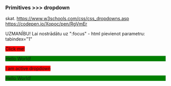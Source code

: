 ### Primitives >>> dropdown

skat. https://www.w3schools.com/css/css_dropdowns.asp
https://codepen.io/Xopoc/pen/RgVmEr

UZMANĪBU!
Lai nostrādātu uz ":focus" - html pievienot parametru: tabindex="1"

<html>
<div class="dropdown" tabindex="1">
    <span class="dropdown-label" style="background-color:red">Click me!</span>
    <div class="dropdown-content" style="background-color:green">
        <p>Hello World!</p>
    </div>
</div>

<div class="dropdown dropdown-active" tabindex="1">
    <span class="dropdown-label" style="background-color:red">I am active dropdown</span>
    <div class="dropdown-content" style="background-color:green">
        <p>Hello World!</p>
    </div>
</div>
</html>
